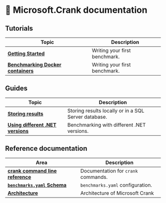# 📖 Microsoft.Crank documentation

## Tutorials

| Topic | Description |
|-------|-------------|
|**[Getting Started](getting_started.md)** | Writing your first benchmark.
|**[Benchmarking Docker containers](benchmarking_docker.md)** | Writing your first benchmark.

## Guides

| Topic | Description|
|-------|------------|
|**[Storing results](storing_results.md)** | Storing results locally or in a SQL Server database.
|**[Using different .NET versions](dotnet_versions.md)** | Benchmarking with different .NET versions.


## Reference documentation

| Area | Description |
|------|-------------|
|**[crank command line reference](../src/Microsoft.Crank.Controller/README.md)** | Documentation for `crank` commands.
|**[`benchmarks.yaml` Schema](../src/Microsoft.Crank.Controller/benchmarks.schema.json)** | `benchmarks.yaml` configuration.
|**[Architecture](reference/architecture.md)** | Architecture of Microsoft Crank